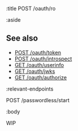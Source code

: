 :title POST /oauth/ro

:aside

## See also

* [POST /oauth/token](/oauth/token/)
* [POST /oauth/introspect](/oauth/introspect/)
* [GET /oauth/userinfo](/oauth/userinfo/)
* [GET /oauth/jwks](/oauth/jwks/)
* [GET /oauth/authorize](/oauth/authorize/)

:relevant-endpoints

POST /passwordless/start

:body

WIP